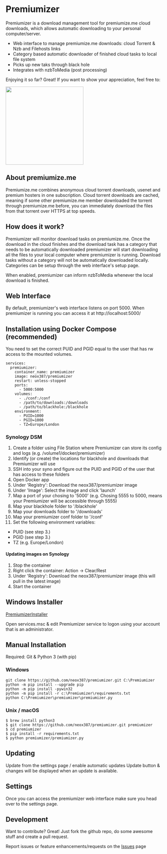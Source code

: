 # Premiumizer

Premiumizer is a download management tool for premiumize.me cloud downloads, which allows automatic downloading to your personal computer/server.

- Web interface to manage premiumize.me downloads: cloud Torrent & Nzb and Filehosts links
- Category based automatic downloader of finished cloud tasks to local file system
- Picks up new taks through black hole
- Integrates with nzbToMedia (post processing)

Enjoying it so far? Great! If you want to show your appreciation, feel free to:

<a href="https://Ko-fi.com/premiumizer"><img src="https://uploads-ssl.webflow.com/5c14e387dab576fe667689cf/5cbed8a4ae2b88347c06c923_BuyMeACoffee_blue-p-500.png" width="250px"></a>

## About premiumize.me

Premiumize.me combines anonymous cloud torrent downloads, usenet and premium hosters in one subscription. Cloud torrent downloads are cached, meaning if some other premiumize.me member downloaded the torrent through premiumize.me before, you can immediately download the files from that torrent over HTTPS at top speeds.


## How does it work?

Premiumizer will monitor download tasks on premiumize.me.
Once the download in the cloud finishes and the download task has a category that needs to be automatically downloaded premiumizer will start downloading all the files to your local computer where premiumizer is running. Download tasks without a category will not be automatically downloaded locally. Categories can be setup through the web interface's setup page.

When enabled, premiumizer can inform nzbToMedia whenever the local download is finished.

## Web Interface

By default, premiumizer's web interface listens on port 5000.
When premiumizer is running you can access it at http://localhost:5000/

## Installation using Docker Compose (recommended)

You need to set the correct PUID and PGID equal to the user that has rw access to the mounted volumes.

```shell
services:
  premiumizer:
    container_name: premiumizer
    image: neox387/premiumizer
    restart: unless-stopped
    ports:
      - 5000:5000
    volumes:
      - ./conf:/conf
      - /path/to/downloads:/downloads
      - /path/to/blackhole:/blackhole
    environment:
      - PUID=1000
      - PGID=1000
      - TZ=Europe/London

```

### Synology DSM

1. Create a folder using File Station where Premiumizer can store its config and logs (e.g. /volume1/docker/premiumizer)
2. Identify (or create) the locations for blackhole and downloads that Premiumizer will use
3. SSH into your syno and figure out the PUID and PGID of the user that has access to these folders
4. Open Docker app
5. Under 'Registry': Download the neox387/premiumizer image
6. Under 'Image': Select the image and click 'launch'
7. Map a port of your chosing to '5000' (e.g. Chosing 5555 to 5000, means your Premiumizer will be accessible through 5555)
8. Map your blackhole folder to '/blackhole'
9. Map your downloads folder to '/downloads'
10. Map your premiumizer conf folder to '/conf'
11. Set the following environment variables:

- PUID (see step 3.)
- PGID (see step 3.)
- TZ (e.g. Europe/London)

#### Updating images on Synology

1. Stop the container
2. Right click the container: Action -> Clear/Rest
3. Under 'Registry': Download the neox387/premiumizer image (this will pull in the latest image)
4. Start the container

## Windows Installer

[PremiumizerInstaller](https://github.com/neox387/PremiumizerInstaller/releases)

Open services.msc & edit Premiumizer service to logon using your account that is an administrator.

## Manual Installation

Required: Git & Python 3 (with pip)

### Windows

```shell
git clone https://github.com/neox387/premiumizer.git C:\Premiumizer
python -m pip install --upgrade pip
python -m pip install -pywin32
python -m pip install -r c:\Premiumizer\requirements.txt
python C:\Premiumizer\premiumizer\premiumizer.py
```

### Unix / macOS

```shell
$ brew install python3
$ git clone https://github.com/neox387/premiumizer.git premiumizer
$ cd premiumizer
$ pip install -r requirements.txt
$ python premiumizer/premiumizer.py
```

## Updating

Update from the settings page / enable automatic updates
Update button & changes will be displayed when an update is available.

## Settings

Once you can access the premiumizer web interface make sure you head over to the settings page.

## Development

Want to contribute? Great!
Just fork the github repo, do some awesome stuff and create a pull request.

Report issues or feature enhancements/requests on the [Issues](https://github.com/neox387/premiumizer/issues) page
